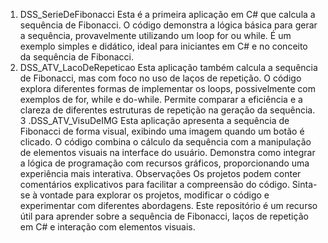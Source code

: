 1. DSS_SerieDeFibonacci
Esta é a primeira aplicação em C# que calcula a sequência de Fibonacci.
O código demonstra a lógica básica para gerar a sequência, provavelmente utilizando um loop for ou while.
É um exemplo simples e didático, ideal para iniciantes em C# e no conceito da sequência de Fibonacci.
2. DSS_ATV_LacoDeRepeticao
Esta aplicação também calcula a sequência de Fibonacci, mas com foco no uso de laços de repetição.
O código explora diferentes formas de implementar os loops, possivelmente com exemplos de for, while e do-while.
Permite comparar a eficiência e a clareza de diferentes estruturas de repetição na geração da sequência.
3 .DSS_ATV_VisuDeIMG
Esta aplicação apresenta a sequência de Fibonacci de forma visual, exibindo uma imagem quando um botão é clicado.
O código combina o cálculo da sequência com a manipulação de elementos visuais na interface do usuário.
Demonstra como integrar a lógica de programação com recursos gráficos, proporcionando uma experiência mais interativa.
Observações
Os projetos podem conter comentários explicativos para facilitar a compreensão do código.
Sinta-se à vontade para explorar os projetos, modificar o código e experimentar com diferentes abordagens.
Este repositório é um recurso útil para aprender sobre a sequência de Fibonacci, laços de repetição em C# e interação com elementos visuais.
